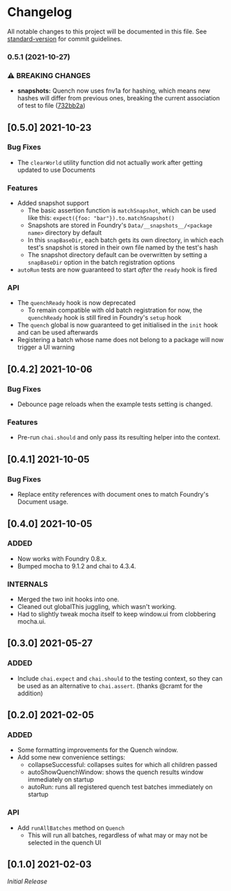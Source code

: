 # Changelog

All notable changes to this project will be documented in this file. See [standard-version](https://github.com/conventional-changelog/standard-version) for commit guidelines.

### 0.5.1 (2021-10-27)


### ⚠ BREAKING CHANGES

* **snapshots:** Quench now uses fnv1a for hashing, which means new hashes will differ from previous ones, breaking the current association of test to file ([732bb2a](https://github.com/Ethaks/FVTT-Quench/commit/732bb2a9e1d20d4d700bf142947407bc710a95c2))

## [0.5.0] 2021-10-23

### Bug Fixes

- The `clearWorld` utility function did not actually work after getting updated to use Documents

### Features

- Added snapshot support
    - The basic assertion function is `matchSnapshot`, which can be used like this: `expect({foo: "bar"}).to.matchSnapshot()`
    - Snapshots are stored in Foundry's `Data/__snapshots__/<package name>` directory by default
    - In this `snapBaseDir`, each batch gets its own directory, in which each test's snapshot is stored in their own file named by the test's hash
    - The snapshot directory default can be overwritten by setting a `snapBaseDir` option in the batch registration options
- `autoRun` tests are now guaranteed to start *after* the `ready` hook is fired

### API

- The `quenchReady` hook is now deprecated
    - To remain compatible with old batch registration for now, the `quenchReady` hook is still fired in Foundry's `setup` hook
- The `quench` global is now guaranteed to get initialised in the `init` hook and can be used afterwards
- Registering a batch whose name does not belong to a package will now trigger a UI warning

## [0.4.2] 2021-10-06

### Bug Fixes

- Debounce page reloads when the example tests setting is changed.

### Features

- Pre-run `chai.should` and only pass its resulting helper into the context.

## [0.4.1] 2021-10-05

### Bug Fixes

- Replace entity references with document ones to match Foundry's Document usage.

## [0.4.0] 2021-10-05

### ADDED

- Now works with Foundry 0.8.x.
- Bumped mocha to 9.1.2 and chai to 4.3.4.

### INTERNALS

- Merged the two init hooks into one.
- Cleaned out globalThis juggling, which wasn't working.
- Had to slightly tweak mocha itself to keep window.ui from clobbering mocha.ui.

## [0.3.0] 2021-05-27

### ADDED

- Include `chai.expect` and `chai.should` to the testing context, so they can be used as an alternative to `chai.assert`. (thanks @cramt for the addition)

## [0.2.0] 2021-02-05

### ADDED

- Some formatting improvements for the Quench window.
- Add some new convenience settings:
  - collapseSuccessful: collapses suites for which all children passed
  - autoShowQuenchWindow: shows the quench results window immediately on startup
  - autoRun: runs all registered quench test batches immediately on startup

### API

- Add `runAllBatches` method on `Quench`
  - This will run all batches, regardless of what may or may not be selected in the quench UI


## [0.1.0] 2021-02-03

*Initial Release*
